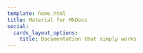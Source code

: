 ```yaml
---
template: home.html
title: Material for MkDocs
social:
  cards_layout_options:
    title: Documentation that simply works
---
```


